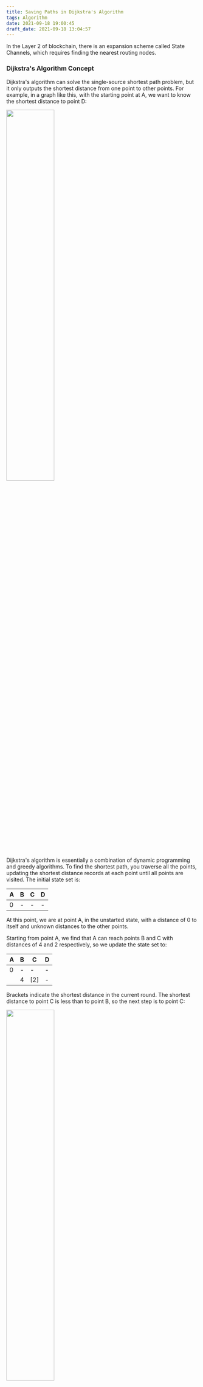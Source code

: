 ```yaml
---
title: Saving Paths in Dijkstra's Algorithm
tags: Algorithm
date: 2021-09-18 19:00:45
draft_date: 2021-09-18 13:04:57
---
```


In the Layer 2 of blockchain, there is an expansion scheme called State Channels, which requires finding the nearest routing nodes.

### Dijkstra's Algorithm Concept

Dijkstra's algorithm can solve the single-source shortest path problem, but it only outputs the shortest distance from one point to other points. For example, in a graph like this, with the starting point at A, we want to know the shortest distance to point D:

<img src="g1.png" style="width:50%;" />

Dijkstra's algorithm is essentially a combination of dynamic programming and greedy algorithms. To find the shortest path, you traverse all the points, updating the shortest distance records at each point until all points are visited. The initial state set is:

|A|B|C|D|
|-|-|-|-|
|0|-|-|-|

At this point, we are at point A, in the unstarted state, with a distance of 0 to itself and unknown distances to the other points.

Starting from point A, we find that A can reach points B and C with distances of 4 and 2 respectively, so we update the state set to:

|A|B|C|D|
|-|-|-|-|
|0|-|-|-|
||4|[2]|-|

Brackets indicate the shortest distance in the current round. The shortest distance to point C is less than to point B, so the next step is to point C:

<img src="g2.png" style="width:50%;" />

After reaching point C, we find that C can reach points A, B, and D. Realizing that point A has already been visited and will not be revisited, we need another set to record the visited points to avoid repetition. Define `prev = []`, and since points A and C have been visited, add these points to the set, `prev = [A, C]`.

At this step, the distance to point B changes from 4 to 3, as `A -> C -> B` is shorter than `A -> B`, so update the state set and also the distance to point D:

|A|B|C|D|
|-|-|-|-|
|0|-|-|-|
||4|[2]|-|
||[3]||5|

In this round, the distance to point B is less than the distance to point D, so choose 3 and move to point B:

<img src="g3.png" style="width:50%;" />

At this point, `prev = [A, C, B]`, and the state set updates to:

|A|B|C|D|
|-|-|-|-|
|0|-|-|-|
||4|[2]|-|
||[3]||5|
||||[5]|

With only one choice left, point D, which has not been visited:

<img src="g4.png" style="width:50%;" />

`prev = [A, C, B, D]`, and all points are traversed. The final result is:

|A|B|C|D|
|-|-|-|-|
|0|3|2|5|

Now we know that the shortest distance from point A to point D is 5.

### Shortest Path Tracking

After the algorithm finishes, we can get the shortest distance data from point A to other points. But if we want the specific path, like the shortest path from point A to point D, how do we handle it?

#### Forward Greedy Algorithm

We can determine that the shortest path from A to D is `A -> C -> D`, and the above `prev` set is `A, C, B, D`. Since going directly from C to D is shorter than `C -> B -> D`, B is discarded in the path.

Based on this observation, can we discard certain points at the right time to get the correct path on top of `prev`? For example, from B to D, there are 4 situations:

- B can reach D
- B cannot reach D
- Going through B to reach D is the shortest path in the state set
- Going through B to reach D is not the shortest path in the state set

In these 4 cases, only if `B can reach D` and `going through B to reach D is the shortest path in the state set` will B be retained in the path. Otherwise, B should be removed.

Every time a point is chosen in the brackets, it is added to the path, and if it does not meet the above conditions, it is removed from the path. Even with other disruptive points, the program can handle it, for example:

<img src="g5.png" style="width:50%;" />

After selecting point B, we find B does not meet the condition. The path `path = [A, C, B]` reverts to `path = [A, C]`. If the smallest point in the next round is E, `path = [A, C, E]`, but if E does not meet the condition, `path = [A, C]`. Until the smallest point selected is the target point D, the program ends.

Or similarly, this approach can handle cases where E will not be included in the path:

<img src="g6.png" style="width:50%;" />

Does this method have problems? Yes, it cannot handle cases like:

<img src="g7.png" style="width:50%;" />

If the shortest path is `[A, E, C, D]`, E does not meet the condition to be included in the path. E cannot directly reach D, but must be included in the path. Removing the `can directly reach D` condition? Then E in the previous diagram would also be included in the path.

Whether a point needs to directly reach the target point depends on whether it is the penultimate point in the final path. This condition cannot be determined in an unknown graph; who can tell which point is the penultimate point in the final path?

The forward greedy algorithm tries to record the smallest and final path points at each step, but it is difficult because it is impossible to determine if a point is in the final path.

#### Reverse Greedy Algorithm

When point D is chosen in the brackets as the smallest distance point, the shortest distance from A to D is determined. Knowing where this step came from, the source point is the penultimate point in the shortest path. By backtracking layer by layer to the starting point, the entire path emerges.

<img src="g4.png" style="width:50%;" />

After reaching point D, knowing it came from point C and not point B, and at point C, knowing it came from point A and not point B, the entire path becomes clear.

How do we know at point D that it came from point C and not point B? The sequence of smallest distance points is `[A, C, B, D]`, which is not helpful.

This seems simple. In DFS or tree traversal, multiple paths are entered and returned to correct the path. In DFS, maintaining the shortest distance can also achieve the goal. Is `maintaining distance state in DFS` == `Dijkstra algorithm`? Clearly not.

**Recursion vs Tail Recursion**

Dijkstra is suitable to be written as a loop:

```
for {

}
```

More suitable to be written as tail recursion:

```
func recursion() {
    
    recursion()
}
```

In short, the program will be a one-way loop. Suitable for writing in recursive form?

```
func recursion() {
    for {
        recursion()
    }
}
```

When encountering branches, use a for loop to "simultaneously" enter multiple paths to find the most suitable one. For example, at point C, the for loop enters the paths `C -> B -> D` and `C -> D`, retaining only one path each cycle and terminating recursion once the most suitable one is found.

Is there a problem with this writing? The issue is determining where to branch. At point C? Why C? Why not point B? If at point B, the path will include B. Why not point A? If at point A, should branching continue at point C? Every point branching would cause massive redundancy... Why can trees be traversed simultaneously? Because tree nodes do not cross.

#### Second Dynamic Programming

The first dynamic programming refers to the maintenance of distance data by the algorithm itself. The second dynamic programming can maintain a path data state:

```
pathList = {
    A: [],
    B: [],
    C: [],
    D: []
}
```

The path state saves the shortest path from the source point to each point at the current stage. Initially, since point A can already reach points B and C:

<img src="g1.png" style="width:50%;" />

```
pathList = {
    A: [A],
    B: [A, B],
    C: [A, C],
    D: []
}
```

Choose and reach point C, since C can reach B and `A -> C -> B` is shorter than `A -> B`, update the path state data `pathList[C].push(B)`. Point D can also be reached, so update the path state. (Updating the path state data occurs before entering the next point, even before selecting the next node. Think about why.)

<img src="g2.png" style="width:50%;" />

```
pathList = {
    A: [A],
    B: [A, C, B],
    C: [A, C],
    D: [A, C, D]
}
```
